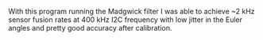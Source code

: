 With this program running the Madgwick filter I was able to achieve ~2 kHz sensor fusion rates at 400 kHz I2C frequency with low jitter in the Euler angles and pretty good accuracy after calibration.
